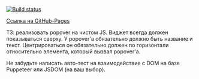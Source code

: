 [![Build status](https://ci.appveyor.com/api/projects/status/rqcu9n3jydl9gp3d?svg=true)](https://ci.appveyor.com/project/kiiyas/ahj-005-metrics)

[Ссылка на GitHub-Pages](https://kiiyas.github.io/AHJ-009_FEEDBACK-WIDGET/)

ТЗ: реализовать popover на чистом JS. Виджет всегда должен показываться сверху. У popover'а обязательно должно быть название и текст. Центрироваться он обязательно должен по горизонтали относительно элемента, который вызвал popover'а.

Не забудьте написать авто-тест на взаимодействие с DOM на базе Puppeteer или JSDOM (на ваш выбор).
